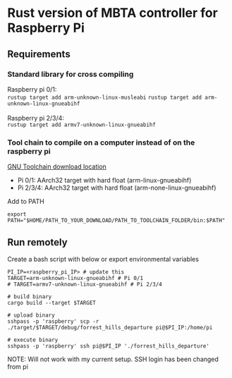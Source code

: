 # Rust version of MBTA controller for Raspberry Pi
## Requirements
### Standard library for cross compiling
Raspberry pi 0/1:</br>
`rustup target add arm-unknown-linux-musleabi`
`rustup target add arm-unknown-linux-gnueabihf`
<br>
<br>
Raspberry pi 2/3/4: <br>
`rustup target add armv7-unknown-linux-gnueabihf`
<br>
### Tool chain to compile on a computer instead of on the raspberry pi
<a href=https://developer.arm.com/tools-and-software/open-source-software/developer-tools/gnu-toolchain/gnu-a/downloads>GNU Toolchain download location</a>
<ul>
<li>Pi 0/1: AArch32 target with hard float (arm-linux-gnueabihf)</li>
<li>Pi 2/3/4: AArch32 target with hard float (arm-none-linux-gnueabihf)</li>
</ul>
Add to PATH<br>

`export PATH="$HOME/PATH_TO_YOUR_DOWNLOAD/PATH_TO_TOOLCHAIN_FOLDER/bin:$PATH"`
<br>

## Run remotely
Create a bash script with below or export environmental variables
```
PI_IP=<raspberry_pi_IP> # update this 
TARGET=arm-unknown-linux-gnueabihf # Pi 0/1
# TARGET=armv7-unknown-linux-gnueabihf # Pi 2/3/4

# build binary
cargo build --target $TARGET

# upload binary
sshpass -p 'raspberry' scp -r ./target/$TARGET/debug/forrest_hills_departure pi@$PI_IP:/home/pi

# execute binary
sshpass -p 'raspberry' ssh pi@$PI_IP './forrest_hills_departure'
```
NOTE: Will not work with my current setup.  SSH login has been changed from pi
